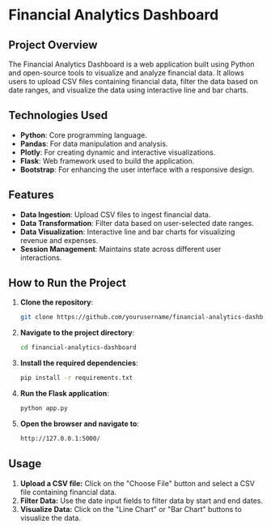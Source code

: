 # Financial Analytics Dashboard

## Project Overview
The Financial Analytics Dashboard is a web application built using Python and open-source tools to visualize and analyze financial data. It allows users to upload CSV files containing financial data, filter the data based on date ranges, and visualize the data using interactive line and bar charts.

## Technologies Used
- **Python**: Core programming language.
- **Pandas**: For data manipulation and analysis.
- **Plotly**: For creating dynamic and interactive visualizations.
- **Flask**: Web framework used to build the application.
- **Bootstrap**: For enhancing the user interface with a responsive design.

## Features
- **Data Ingestion**: Upload CSV files to ingest financial data.
- **Data Transformation**: Filter data based on user-selected date ranges.
- **Data Visualization**: Interactive line and bar charts for visualizing revenue and expenses.
- **Session Management**: Maintains state across different user interactions.

## How to Run the Project
1. **Clone the repository**:
   ```bash
   git clone https://github.com/yourusername/financial-analytics-dashboard.git

2. **Navigate to the project directory**:
   ```bash
   cd financial-analytics-dashboard

3. **Install the required dependencies**:
   ```bash
   pip install -r requirements.txt

4. **Run the Flask application**:
   ```bash
   python app.py

5. **Open the browser and navigate to**:
   ```bash
   http://127.0.0.1:5000/

## Usage
1. **Upload a CSV file:** Click on the "Choose File" button and select a CSV file containing financial data.
2. **Filter Data:** Use the date input fields to filter data by start and end dates.
3. **Visualize Data:** Click on the "Line Chart" or "Bar Chart" buttons to visualize the data.

